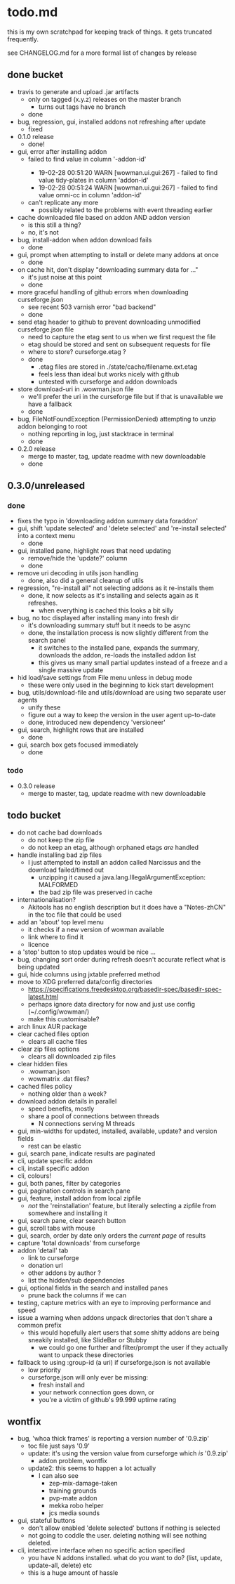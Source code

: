 # todo.md

this is my own scratchpad for keeping track of things. it gets truncated frequently.

see CHANGELOG.md for a more formal list of changes by release

## done bucket

* travis to generate and upload .jar artifacts
    - only on tagged (x.y.z) releases on the master branch
        - turns out tags have no branch
    - done
* bug, regression, gui, installed addons not refreshing after update
    - fixed
* 0.1.0 release
    - done!
* gui, error after installing addon
    - failed to find value <something> in column '-addon-id'
        - 19-02-28 00:51:20 WARN [wowman.ui.gui:267] - failed to find value tidy-plates in column 'addon-id'
        - 19-02-28 00:51:24 WARN [wowman.ui.gui:267] - failed to find value omni-cc in column 'addon-id'
    - can't replicate any more
        - possibly related to the problems with event threading earlier
* cache downloaded file based on addon AND addon version
    - is this still a thing?
    - no, it's not
* bug, install-addon when addon download fails
    - done
* gui, prompt when attempting to install or delete many addons at once
    - done
* on cache hit, don't display "downloading summary data for ..."
    - it's just noise at this point
    - done
* more graceful handling of github errors when downloading curseforge.json
    - see recent 503 varnish error "bad backend"
    - done
* send etag header to github to prevent downloading unmodified curseforge.json file
    - need to capture the etag sent to us when we first request the file
    - etag should be stored and sent on subsequent requests for file
    - where to store? curseforge.etag ?
    - done
        - .etag files are stored in ./state/cache/filename.ext.etag
        - feels less than ideal but works nicely with github
        - untested with curseforge and addon downloads
* store download-uri in .wowman.json file
    - we'll prefer the uri in the curseforge file but if that is unavailable we have a fallback
    - done
* bug, FileNotFoundException (PermissionDenied) attempting to unzip addon belonging to root
	- nothing reporting in log, just stacktrace in terminal
	- done
* 0.2.0 release
    - merge to master, tag, update readme with new downloadable
    - done

## 0.3.0/unreleased

### done

* fixes the typo in 'downloading addon summary data foraddon'
* gui, shift 'update selected' and 'delete selected' and 're-install selected' into a context menu
    - done
* gui, installed pane, highlight rows that need updating
    - remove/hide the 'update?' column
    - done
* remove uri decoding in utils json handling
    - done, also did a general cleanup of utils
* regression, "re-install all" not selecting addons as it re-installs them
    - done, it now selects as it's installing and selects again as it refreshes.
        - when everything is cached this looks a bit silly
* bug, no toc displayed after installing many into fresh dir
    - it's downloading summary stuff but it needs to be async
    - done, the installation process is now slightly different from the search panel
        - it switches to the installed pane, expands the summary, downloads the addon, re-loads the installed addon list
        - this gives us many small partial updates instead of a freeze and a single massive update
* hid load/save settings from File menu unless in debug mode
    - these were only used in the beginning to kick start development
* bug, utils/download-file and utils/download are using two separate user agents
    - unify these
    - figure out a way to keep the version in the user agent up-to-date
    - done, introduced new dependency 'versioneer'
* gui, search, highlight rows that are installed
    - done
* gui, search box gets focused immediately
    - done

### todo

* 0.3.0 release
    - merge to master, tag, update readme with new downloadable

## todo bucket

* do not cache bad downloads
    - do not keep the zip file
    - do not keep an etag, although orphaned etags *are* handled
* handle installing bad zip files
    - I just attempted to install an addon called Narcissus and the download failed/timed out
        - unzipping it caused a java.lang.IllegalArgumentException: MALFORMED
        - the bad zip file was preserved in cache
* internationalisation? 
    - Akitools has no english description but it does have a "Notes-zhCN" in the toc file that could be used
* add an 'about' top level menu
    - it checks if a new version of wowman available
    - link where to find it
    - licence
* a 'stop' button to stop updates would be nice ...
* bug, changing sort order during refresh doesn't accurate reflect what is being updated
* gui, hide columns using jxtable preferred method
* move to XDG preferred data/config directories
    - https://specifications.freedesktop.org/basedir-spec/basedir-spec-latest.html
    - perhaps ignore data directory for now and just use config (~/.config/wowman/)
    - make this customisable?
* arch linux AUR package
* clear cached files option
    - clears all cache files
* clear zip files options
    - clears all downloaded zip files
* clear hidden files
    - .wowman.json
    - wowmatrix .dat files?
* cached files policy
    - nothing older than a week?
* download addon details in parallel
    - speed benefits, mostly
    - share a pool of connections between threads
        - N connections serving M threads
* gui, min-widths for updated, installed, available, update? and version fields
    - rest can be elastic
* gui, search pane, indicate results are paginated
* cli, update specific addon
* cli, install specific addon
* cli, colours!
* gui, both panes, filter by categories
* gui, pagination controls in search pane
* gui, feature, install addon from local zipfile
    - *not* the 'reinstallation' feature, but literally selecting a zipfile from somewhere and installing it
* gui, search pane, clear search button
* gui, scroll tabs with mouse
* gui, search, order by date only orders the *current page* of results
* capture 'total downloads' from curseforge
* addon 'detail' tab
    - link to curseforge
    - donation url
    - other addons by author ?
    - list the hidden/sub dependencies
* gui, optional fields in the search and installed panes
    - prune back the columns if we can
* testing, capture metrics with an eye to improving performance and speed
* issue a warning when addons unpack directories that don't share a common prefix
    - this would hopefully alert users that some shitty addons are being sneakily installed, like SlideBar or Stubby
        - we could go one further and filter/prompt the user if they actually want to unpack these directories
* fallback to using :group-id (a uri) if curseforge.json is not available
    - low priority
    - curseforge.json will only ever be missing:
        - fresh install and
        - your network connection goes down, or
        - you're a victim of github's 99.999 uptime rating

## wontfix

* bug, 'whoa thick frames' is reporting a version number of '0.9.zip'
    - toc file just says '0.9'
    - update: it's using the version value from curseforge which *is* '0.9.zip'
        - addon problem, wontfix
    - update2: this seems to happen a lot actually
        - I can also see
            - zep-mix-damage-taken
            - training grounds
            - pvp-mate addon
            - mekka robo helper
            - jcs media sounds
* gui, stateful buttons
    - don't allow enabled 'delete selected' buttons if nothing is selected
    - not going to coddle the user. deleting nothing will see nothing deleted.
* cli, interactive interface when no specific action specified
    - you have N addons installed. what do you want to do? (list, update, update-all, delete) etc
    - this is a huge amount of hassle
